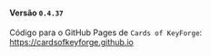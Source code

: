 #### Versão `0.4.37`

Código para o GitHub Pages de `Cards of KeyForge`: https://cardsofkeyforge.github.io

